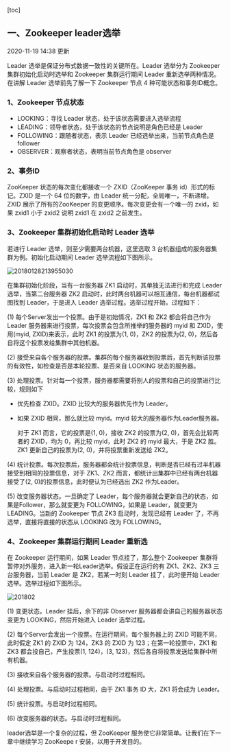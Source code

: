 [toc]

## 一、Zookeeper leader选举

2020-11-19 14:38 更新



Leader 选举是保证分布式数据一致性的关键所在。Leader 选举分为 Zookeeper 集群初始化启动时选举和 Zookeeper 集群运行期间 Leader 重新选举两种情况。在讲解 Leader 选举前先了解一下 Zookeeper 节点 4 种可能状态和事务ID概念。

### 1、Zookeeper 节点状态

- LOOKING：寻找 Leader 状态，处于该状态需要进入选举流程
- LEADING：领导者状态，处于该状态的节点说明是角色已经是 Leader
- FOLLOWING：跟随者状态，表示 Leader 已经选举出来，当前节点角色是 follower
- OBSERVER：观察者状态，表明当前节点角色是 observer

### 2、事务ID

ZooKeeper 状态的每次变化都接收一个 ZXID（ZooKeeper 事务 id）形式的标记。ZXID 是一个 64 位的数字，由 Leader 统一分配，全局唯一，不断递增。ZXID 展示了所有的ZooKeeper 的变更顺序。每次变更会有一个唯一的 zxid，如果 zxid1 小于 zxid2 说明 zxid1 在 zxid2 之前发生。

### 3、Zookeeper 集群初始化启动时 Leader 选举

若进行 Leader 选举，则至少需要两台机器，这里选取 3 台机器组成的服务器集群为例。初始化启动期间 Leader 选举流程如下图所示。

![20180128213955030](https://atts.w3cschool.cn/attachments/image/20201119/1605767881800718.png)

在集群初始化阶段，当有一台服务器 ZK1 启动时，其单独无法进行和完成 Leader 选举，当第二台服务器 ZK2 启动时，此时两台机器可以相互通信，每台机器都试图找到 Leader，于是进入 Leader 选举过程。选举过程开始，过程如下：　　

(1) 每个Server发出一个投票。由于是初始情况，ZK1 和 ZK2 都会将自己作为 Leader 服务器来进行投票，每次投票会包含所推举的服务器的 myid 和 ZXID，使用(myid, ZXID)来表示，此时 ZK1 的投票为(1, 0)，ZK2 的投票为(2, 0)，然后各自将这个投票发给集群中其他机器。　　

(2) 接受来自各个服务器的投票。集群的每个服务器收到投票后，首先判断该投票的有效性，如检查是否是本轮投票、是否来自 LOOKING 状态的服务器。　　

(3) 处理投票。针对每一个投票，服务器都需要将别人的投票和自己的投票进行比较，规则如下　　　　

- 优先检查 ZXID。ZXID 比较大的服务器优先作为 Leader。
- 如果 ZXID 相同，那么就比较 myid。myid 较大的服务器作为Leader服务器。

  对于 ZK1 而言，它的投票是(1, 0)，接收 ZK2 的投票为(2, 0)，首先会比较两者的 ZXID，均为 0，再比较 myid，此时 ZK2 的 myid 最大，于是 ZK2 胜。ZK1 更新自己的投票为(2, 0)，并将投票重新发送给 ZK2。　　



(4) 统计投票。每次投票后，服务器都会统计投票信息，判断是否已经有过半机器接受到相同的投票信息，对于 ZK1、ZK2 而言，都统计出集群中已经有两台机器接受了(2, 0)的投票信息，此时便认为已经选出 ZK2 作为Leader。　　

(5) 改变服务器状态。一旦确定了 Leader，每个服务器就会更新自己的状态，如果是Follower，那么就变更为 FOLLOWING，如果是 Leader，就变更为 LEADING。当新的 Zookeeper 节点 ZK3 启动时，发现已经有 Leader 了，不再选举，直接将直接的状态从 LOOKING 改为 FOLLOWING。

### 4、Zookeeper 集群运行期间 Leader 重新选

在 Zookeeper 运行期间，如果 Leader 节点挂了，那么整个 Zookeeper 集群将暂停对外服务，进入新一轮Leader选举。假设正在运行的有 ZK1、ZK2、ZK3 三台服务器，当前 Leader 是 ZK2，若某一时刻 Leader 挂了，此时便开始 Leader 选举。选举过程如下图所示。

![201802](https://atts.w3cschool.cn/attachments/image/20201119/1605767775894718.png)

 

(1) 变更状态。Leader 挂后，余下的非 Observer 服务器都会讲自己的服务器状态变更为 LOOKING，然后开始进入 Leader 选举过程。　　

(2) 每个Server会发出一个投票。在运行期间，每个服务器上的 ZXID 可能不同，此时假定 ZK1 的 ZXID 为 124，ZK3 的 ZXID 为 123；在第一轮投票中，ZK1 和 ZK3 都会投自己，产生投票(1, 124)，(3, 123)，然后各自将投票发送给集群中所有机器。　　

(3) 接收来自各个服务器的投票。与启动时过程相同。　　

(4) 处理投票。与启动时过程相同，由于 ZK1 事务 ID 大，ZK1 将会成为 Leader。　　

(5) 统计投票。与启动时过程相同。　　

(6) 改变服务器的状态。与启动时过程相同。

leader选举是一个复杂的过程，但 ZooKeeper 服务使它非常简单。让我们在下一章中继续学习 ZooKeepe r 安装，以用于开发目的。